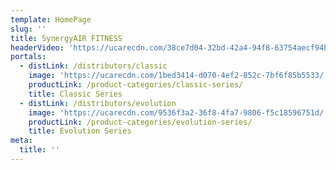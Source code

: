 ```yaml
---
template: HomePage
slug: ''
title: SynergyAIR FITNESS
headerVideo: 'https://ucarecdn.com/38ce7d04-32bd-42a4-94f8-63754aecf94b/'
portals:
  - distLink: /distributors/classic
    image: 'https://ucarecdn.com/1bed3414-d070-4ef2-852c-7bf6f85b5533/'
    productLink: /product-categories/classic-series/
    title: Classic Series
  - distLink: /distributors/evolution
    image: 'https://ucarecdn.com/9536f3a2-36f8-4fa7-9806-f5c18596751d/'
    productLink: /product-categories/evolution-series/
    title: Evolution Series
meta:
  title: ''
---
```


